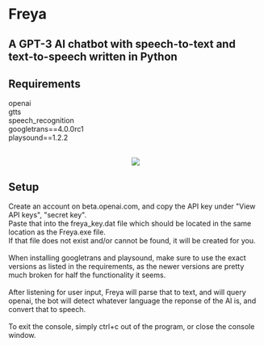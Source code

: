 # Freya
## A GPT-3 AI chatbot with speech-to-text and text-to-speech written in Python <br>

## Requirements
openai <br>
gtts <br>
speech_recognition <br>
googletrans==4.0.0rc1 <br>
playsound==1.2.2 <br>
 <br>
 
 <p align="center">
  <img src="https://raw.githubusercontent.com/BartAgterbosch/Freya-GPT-3-AI-Chatbot-/main/Freya/img/Freya.png" />
</p>
 
## Setup
Create an account on beta.openai.com, and copy the API key under "View API keys", "secret key". <br>
Paste that into the freya_key.dat file which should be located in the same location as the Freya.exe file. <br>
If that file does not exist and/or cannot be found, it will be created for you. <br>
 <br>
When installing googletrans and playsound, make sure to use the exact versions as listed in the requirements, as the newer versions are pretty much broken for half the functionality it seems. <br>
 <br>
After listening for user input, Freya will parse that to text, and will query openai, the bot will detect whatever language the reponse of the AI is, and convert that to speech. <br>
 <br>
To exit the console, simply ctrl+c out of the program, or close the console window.
